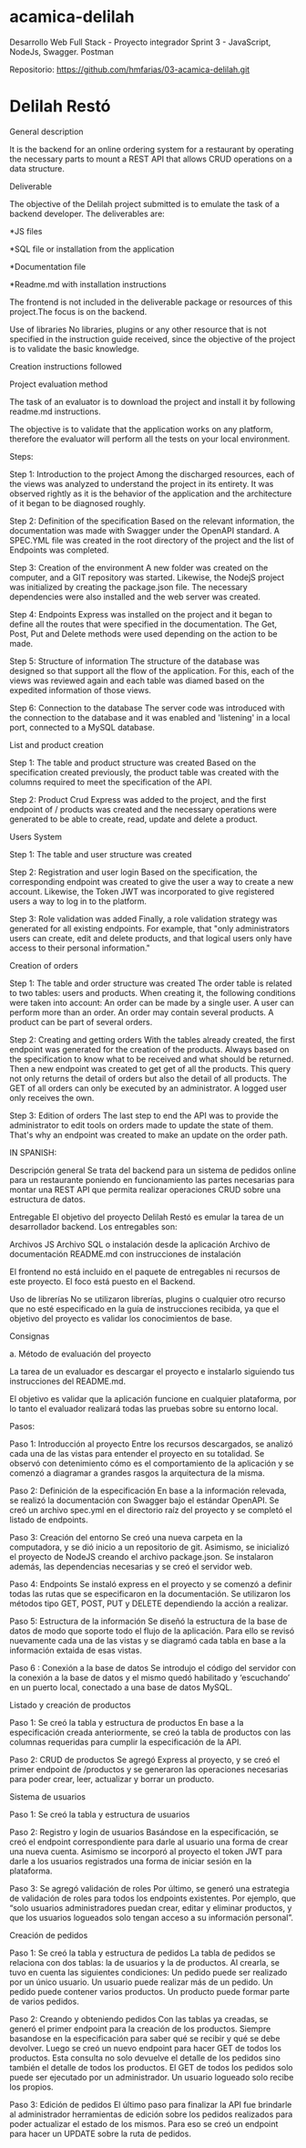 # acamica-delilah

Desarrollo Web Full Stack - Proyecto integrador Sprint 3 - JavaScript, NodeJs, Swagger. Postman

Repositorio: https://github.com/hmfarias/03-acamica-delilah.git

# Delilah Restó

General description

It is the backend for an online ordering system for a restaurant by operating the necessary parts to mount a REST API that allows CRUD operations on a data structure.

Deliverable

The objective of the Delilah project submitted is to emulate the task of a backend developer. The deliverables are:

*JS files

*SQL file or installation from the application

*Documentation file

*Readme.md with installation instructions



The frontend is not included in the deliverable package or resources of this project.The focus is on the backend.

Use of libraries
No libraries, plugins or any other resource that is not specified in the instruction guide received, since the objective of the project is to validate the basic knowledge.

Creation instructions followed

Project evaluation method

The task of an evaluator is to download the project and install it by following readme.md instructions.

The objective is to validate that the application works on any platform, therefore the evaluator will perform all the tests on your local environment.

Steps:

Step 1: Introduction to the project
Among the discharged resources, each of the views was analyzed to understand the project in its entirety.
It was observed rightly as it is the behavior of the application and the architecture of it began to be diagnosed roughly.

Step 2: Definition of the specification
Based on the relevant information, the documentation was made with Swagger under the OpenAPI standard.
A SPEC.YML file was created in the root directory of the project and the list of Endpoints was completed.

Step 3: Creation of the environment
A new folder was created on the computer, and a GIT repository was started. Likewise, the NodejS project was initialized by creating the package.json file.
The necessary dependencies were also installed and the web server was created.

Step 4: Endpoints
Express was installed on the project and it began to define all the routes that were specified in the documentation.
The Get, Post, Put and Delete methods were used depending on the action to be made.

Step 5: Structure of information
The structure of the database was designed so that support all the flow of the application. For this, each of the views was reviewed again and each table was diamed based on the expedited information of those views.

Step 6: Connection to the database
The server code was introduced with the connection to the database and it was enabled and 'listening' in a local port, connected to a MySQL database.

List and product creation

Step 1: The table and product structure was created
Based on the specification created previously, the product table was created with the columns required to meet the specification of the API.

Step 2: Product Crud
Express was added to the project, and the first endpoint of / products was created and the necessary operations were generated to be able to create, read, update and delete a product.

Users System

Step 1: The table and user structure was created

Step 2: Registration and user login
Based on the specification, the corresponding endpoint was created to give the user a way to create a new account.
Likewise, the Token JWT was incorporated to give registered users a way to log in to the platform.

Step 3: Role validation was added
Finally, a role validation strategy was generated for all existing endpoints. For example, that "only administrators users can create, edit and delete products, and that logical users only have access to their personal information."

Creation of orders

Step 1: The table and order structure was created
The order table is related to two tables: users and products. When creating it, the following conditions were taken into account:
An order can be made by a single user.
A user can perform more than an order.
An order may contain several products.
A product can be part of several orders.

Step 2: Creating and getting orders
With the tables already created, the first endpoint was generated for the creation of the products. Always based on the specification to know what to be received and what should be returned.
Then a new endpoint was created to get get of all the products. This query not only returns the detail of orders but also the detail of all products.
The GET of all orders can only be executed by an administrator. A logged user only receives the own.

Step 3: Edition of orders
The last step to end the API was to provide the administrator to edit tools on orders made to update the state of them. That's why an endpoint was created to make an update on the order path.

IN SPANISH:

Descripción general
Se trata del backend para un sistema de pedidos online para un restaurante poniendo en funcionamiento las partes necesarias para montar una REST API que permita realizar operaciones CRUD sobre una estructura de datos.

Entregable
El objetivo del proyecto Delilah Restó es emular la tarea de un desarrollador backend. Los entregables son:

Archivos JS
Archivo SQL o instalación desde la aplicación
Archivo de documentación
README.md con instrucciones de instalación

El frontend no está incluido en el paquete de entregables ni recursos de este proyecto. El foco está puesto en el Backend.

Uso de librerías
No se utilizaron librerías, plugins o cualquier otro recurso que no esté especificado en la guía de instrucciones recibida, ya que el objetivo del proyecto es validar los conocimientos de base.

Consignas

a. Método de evaluación del proyecto

La tarea de un evaluador es descargar el proyecto e instalarlo siguiendo tus instrucciones del README.md.

El objetivo es validar que la aplicación funcione en cualquier plataforma, por lo tanto el evaluador realizará todas las pruebas sobre su entorno local.

Pasos:

Paso 1: Introducción al proyecto
Entre los recursos descargados, se analizó cada una de las vistas para entender el proyecto en su totalidad.
Se observó con detenimiento cómo es el comportamiento de la aplicación y se comenzó a diagramar a grandes rasgos la arquitectura de la misma.

Paso 2: Definición de la especificación
En base a la información relevada, se realizó la documentación con Swagger bajo el estándar OpenAPI.
Se creó un archivo spec.yml en el directorio raíz del proyecto y se completó el listado de endpoints.

Paso 3: Creación del entorno
Se creó una nueva carpeta en la computadora, y se dió inicio a un repositorio de git. Asimismo, se inicializó el proyecto de NodeJS creando el archivo package.json.
Se instalaron además, las dependencias necesarias y se creó el servidor web.

Paso 4: Endpoints
Se instaló express en el proyecto y se comenzó a definir todas las rutas que se especificaron en la documentación.
Se utilizaron los métodos tipo GET, POST, PUT y DELETE dependiendo la acción a realizar.

Paso 5: Estructura de la información
Se diseñó la estructura de la base de datos de modo que soporte todo el flujo de la aplicación. Para ello se revisó nuevamente cada una de las vistas y se diagramó cada tabla en base a la información extaida de esas vistas.

Paso 6 : Conexión a la base de datos
Se introdujo el código del servidor con la conexión a la base de datos y el mismo quedó habilitado y ‘escuchando’ en un puerto local, conectado a una base de datos MySQL.

Listado y creación de productos

Paso 1: Se creó la tabla y estructura de productos
En base a la especificación creada anteriormente, se creó la tabla de productos con las columnas requeridas para cumplir la especificación de la API.

Paso 2: CRUD de productos
Se agregó Express al proyecto, y se creó el primer endpoint de /productos y se generaron las operaciones necesarias para poder crear, leer, actualizar y borrar un producto.

Sistema de usuarios

Paso 1: Se creó la tabla y estructura de usuarios

Paso 2: Registro y login de usuarios
Basándose en la especificación, se creó el endpoint correspondiente para darle al usuario una forma de crear una nueva cuenta.
Asimismo se incorporó al proyecto el token JWT para darle a los usuarios registrados una forma de iniciar sesión en la plataforma.

Paso 3: Se agregó validación de roles
Por último, se generó una estrategia de validación de roles para todos los endpoints existentes. Por ejemplo, que “solo usuarios administradores puedan crear, editar y eliminar productos, y que los usuarios logueados solo tengan acceso a su información personal”.

Creación de pedidos

Paso 1: Se creó la tabla y estructura de pedidos
La tabla de pedidos se relaciona con dos tablas: la de usuarios y la de productos. Al crearla, se tuvo en cuenta las siguientes condiciones:
Un pedido puede ser realizado por un único usuario.
Un usuario puede realizar más de un pedido.
Un pedido puede contener varios productos.
Un producto puede formar parte de varios pedidos.

Paso 2: Creando y obteniendo pedidos
Con las tablas ya creadas, se generó el primer endpoint para la creación de los productos. Siempre basandose en la especificación para saber qué se recibir y qué se debe devolver.
Luego se creó un nuevo endpoint para hacer GET de todos los productos. Esta consulta no solo devuelve el detalle de los pedidos sino también el detalle de todos los productos.
El GET de todos los pedidos solo puede ser ejecutado por un administrador. Un usuario logueado solo recibe los propios.

Paso 3: Edición de pedidos
El último paso para finalizar la API fue brindarle al administrador herramientas de edición sobre los pedidos realizados para poder actualizar el estado de los mismos. Para eso se creó un endpoint para hacer un UPDATE sobre la ruta de pedidos.
